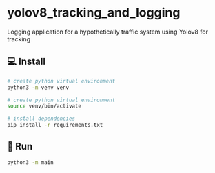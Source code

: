 # yolov8_tracking_and_logging
Logging application for a hypothetically traffic system using Yolov8 for tracking

## 💻 Install

~~~bash
# create python virtual environment
python3 -m venv venv
~~~

~~~bash
# create python virtual environment
source venv/bin/activate
~~~

~~~bash
# install dependencies
pip install -r requirements.txt
~~~

## 🚀 Run

~~~bash
python3 -m main
~~~

